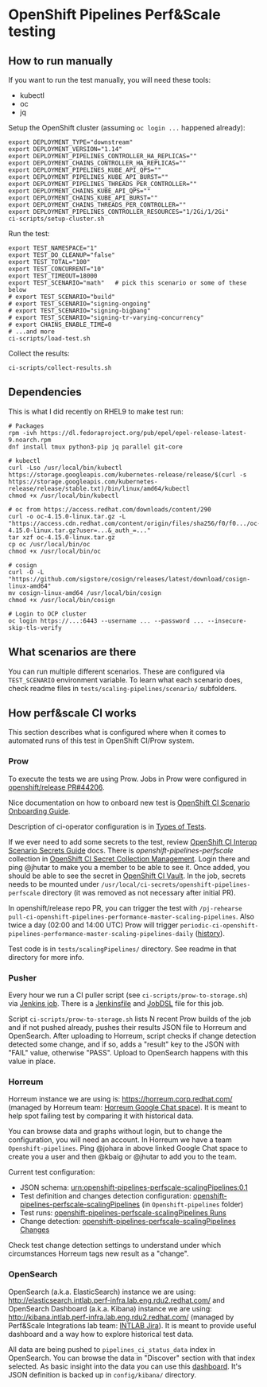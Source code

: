 # OpenShift Pipelines Perf&Scale testing


## How to run manually

If you want to run the test manually, you will need these tools:

 * kubectl
 * oc
 * jq

Setup the OpenShift cluster (assuming `oc login ...` happened already):

    export DEPLOYMENT_TYPE="downstream"
    export DEPLOYMENT_VERSION="1.14"
    export DEPLOYMENT_PIPELINES_CONTROLLER_HA_REPLICAS=""
    export DEPLOYMENT_CHAINS_CONTROLLER_HA_REPLICAS=""
    export DEPLOYMENT_PIPELINES_KUBE_API_QPS=""
    export DEPLOYMENT_PIPELINES_KUBE_API_BURST=""
    export DEPLOYMENT_PIPELINES_THREADS_PER_CONTROLLER=""
    export DEPLOYMENT_CHAINS_KUBE_API_QPS=""
    export DEPLOYMENT_CHAINS_KUBE_API_BURST=""
    export DEPLOYMENT_CHAINS_THREADS_PER_CONTROLLER=""
    export DEPLOYMENT_PIPELINES_CONTROLLER_RESOURCES="1/2Gi/1/2Gi"
    ci-scripts/setup-cluster.sh

Run the test:

    export TEST_NAMESPACE="1"
    export TEST_DO_CLEANUP="false"
    export TEST_TOTAL="100"
    export TEST_CONCURRENT="10"
    export TEST_TIMEOUT=18000
    export TEST_SCENARIO="math"   # pick this scenario or some of these below
    # export TEST_SCENARIO="build"
    # export TEST_SCENARIO="signing-ongoing"
    # export TEST_SCENARIO="signing-bigbang"
    # export TEST_SCENARIO="signing-tr-varying-concurrency"
    # export CHAINS_ENABLE_TIME=0
    # ...and more
    ci-scripts/load-test.sh

Collect the results:

    ci-scripts/collect-results.sh


## Dependencies

This is what I did recently on RHEL9 to make test run:

    # Packages
    rpm -ivh https://dl.fedoraproject.org/pub/epel/epel-release-latest-9.noarch.rpm
    dnf install tmux python3-pip jq parallel git-core

    # kubectl
    curl -Lso /usr/local/bin/kubectl https://storage.googleapis.com/kubernetes-release/release/$(curl -s https://storage.googleapis.com/kubernetes-release/release/stable.txt)/bin/linux/amd64/kubectl
    chmod +x /usr/local/bin/kubectl

    # oc from https://access.redhat.com/downloads/content/290
    curl -o oc-4.15.0-linux.tar.gz -L "https://access.cdn.redhat.com/content/origin/files/sha256/f0/f0.../oc-4.15.0-linux.tar.gz?user=...&_auth_=..."
    tar xzf oc-4.15.0-linux.tar.gz
    cp oc /usr/local/bin/oc
    chmod +x /usr/local/bin/oc

    # cosign
    curl -O -L "https://github.com/sigstore/cosign/releases/latest/download/cosign-linux-amd64"
    mv cosign-linux-amd64 /usr/local/bin/cosign
    chmod +x /usr/local/bin/cosign

    # Login to OCP cluster
    oc login https://...:6443 --username ... --password ... --insecure-skip-tls-verify


## What scenarios are there

You can run multiple different scenarios.
These are configured via `TEST_SCENARIO` environment variable.
To learn what each scenario does, check readme files in `tests/scaling-pipelines/scenario/` subfolders.


## How perf&scale CI works

This section describes what is configured where when it comes to automated runs of this test in OpenShift CI/Prow system.

### Prow

To execute the tests we are using Prow. Jobs in Prow were configured in [openshift/release PR#44206](https://github.com/openshift/release/pull/44206).

Nice documentation on how to onboard new test is [OpenShift CI Scenario Onboarding Guide](https://github.com/CSPI-QE/ocp-ci-docs/blob/main/docs/Onboarding/Onboarding_Guide.md).

Description of ci-operator configuration is in [Types of Tests](https://docs.ci.openshift.org/docs/architecture/ci-operator/#types-of-tests).

If we ever need to add some secrets to the test, review [OpenShift CI Interop Scenario Secrets Guide](https://github.com/CSPI-QE/ocp-ci-docs/blob/main/docs/OCP_CI_Tutorials/Secrets/Secrets_Guide.md) docs. There is *openshift-pipelines-perfscale* collection in [OpenShift CI Secret Collection Management](https://selfservice.vault.ci.openshift.org/). Login there and ping @jhutar to make you a member to be able to see it. Once added, you should be able to see the secret in [OpenShift CI Vault](https://vault.ci.openshift.org/ui/vault/secrets/kv/show/selfservice/openshift-pipelines-perfscale/scalingPipelines). In the job, secrets needs to be mounted under `/usr/local/ci-secrets/openshift-pipelines-perfscale` directory (it was removed as not necessary after initial PR).

In openshift/release repo PR, you can trigger the test with `/pj-rehearse pull-ci-openshift-pipelines-performance-master-scaling-pipelines`. Also twice a day (02:00 and 14:00 UTC) Prow will trigger `periodic-ci-openshift-pipelines-performance-master-scaling-pipelines-daily` ([history](https://prow.ci.openshift.org/job-history/gs/origin-ci-test/logs/periodic-ci-openshift-pipelines-performance-master-scaling-pipelines-daily)).

Test code is in `tests/scalingPipelines/` directory. See readme in that directory for more info.

### Pusher

Every hour we run a CI puller script (see `ci-scripts/prow-to-storage.sh`) via [Jenkins job](https://master-jenkins-csb-perf.apps.ocp-c1.prod.psi.redhat.com/view/SeedJobs/job/PipelinesCI_puller/). There is a [Jenkinsfile](https://gitlab.cee.redhat.com/redhat-performance/ci-configs/-/blob/master/jenkins/PipelinesCI_puller.groovy) and [JobDSL](https://gitlab.cee.redhat.com/redhat-performance/ci-configs/-/blob/master/src/jobs/PipelinesCI_pullerJob.groovy?ref_type=heads) file for this job.

Script `ci-scripts/prow-to-storage.sh` lists N recent Prow builds of the job and if not pushed already, pushes their results JSON file to Horreum and OpenSearch. After uploading to Horreum, script checks if change detection detected some change, and if so, adds a "result" key to the JSON with "FAIL" value, otherwise "PASS". Upload to OpenSearch happens with this value in place.

### Horreum

Horreum instance we are using is: <https://horreum.corp.redhat.com/> (managed by Horreum team: [Horreum Google Chat space](https://chat.google.com/room/AAAALGqIRVQ?cls=7)). It is meant to help spot failing test by comparing it with historical data.

You can browse data and graphs without login, but to change the configuration, you will need an account. In Horreum we have a team `Openshift-pipelines`. Ping @johara in above linked Google Chat space to create you a user and then @kbaig or @jhutar to add you to the team.

Current test configuration:

 * JSON schema: [urn:openshift-pipelines-perfscale-scalingPipelines:0.1](https://horreum.corp.redhat.com/schema/177)
 * Test definition and changes detection configuration: [openshift-pipelines-perfscale-scalingPipelines](https://horreum.corp.redhat.com/test/295) (in `Openshift-pipelines` folder)
 * Test runs: [openshift-pipelines-perfscale-scalingPipelines Runs](https://horreum.corp.redhat.com/run/list/295)
 * Change detection: [openshift-pipelines-perfscale-scalingPipelines Changes](https://horreum.corp.redhat.com/changes?test=openshift-pipelines-perfscale-scalingPipelines&fingerprint=%7B%22.parameters.test.run%22%3A%22.%2Frun.yaml%22%2C%22.parameters.test.total%22%3A1000%2C%22.parameters.test.concurrent%22%3A100%7D)

Check test change detection settings to understand under which circumstances Horreum tags new result as a "change".

### OpenSearch

OpenSearch (a.k.a. ElasticSearch) instance we are using: <http://elasticsearch.intlab.perf-infra.lab.eng.rdu2.redhat.com/> and OpenSearch Dashboard (a.k.a. Kibana) instance we are using: <http://kibana.intlab.perf-infra.lab.eng.rdu2.redhat.com/> (managed by Perf&Scale Integrations lab team: [INTLAB Jira](https://issues.redhat.com/browse/INTLAB)). It is meant to provide useful dashboard and a way how to explore historical test data.

All data are being pushed to `pipelines_ci_status_data` index in OpenSearch. You can browse the data in "Discover" section with that index selected. As basic insight into the data you can use this [dashboard](http://kibana.intlab.perf-infra.lab.eng.rdu2.redhat.com/app/dashboards#/view/427d69b0-6e6d-11ee-897a-a399889b5129). It's JSON definition is backed up in `config/kibana/` directory.
